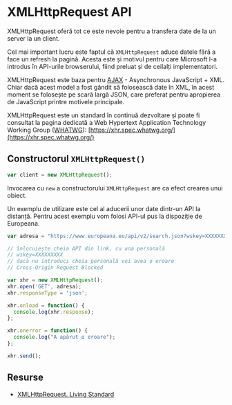 # XMLHttpRequest API

XMLHttpRequest oferă tot ce este nevoie pentru a transfera date de la un server la un client.

Cel mai important lucru este faptul că `XMLHttpRequest` aduce datele fără a face un refresh la pagină. Acesta este și motivul pentru care Microsoft l-a introdus în API-urile browserului, fiind preluat și de ceilalți implementatori.

XMLHttpRequest este baza pentru [AJAX](https://developer.mozilla.org/en-US/docs/AJAX) - Asynchronous JavaScript + XML. Chiar dacă acest model a fost gândit să folosească date în XML, în acest moment se folosește pe scară largă JSON, care preferat pentru apropierea de JavaScript printre motivele principale.

XMLHttpRequest este un standard în continuă dezvoltare și poate fi consultat la pagina dedicată a Web Hypertext Application Technology Working Group ([WHATWG](https://whatwg.org/)):  [https://xhr.spec.whatwg.org/](https://xhr.spec.whatwg.org/)

## Constructorul `XMLHttpRequest()`

```javascript
var client = new XMLHttpRequest();
```

Invocarea cu `new` a constructorului `XMLHttpRequest` are ca efect crearea unui obiect.

Un exemplu de utilizare este cel al aducerii unor date dintr-un API la distanță. Pentru acest exemplu vom folosi API-ul pus la dispoziție de Europeana.

```javascript
var adresa = "https://www.europeana.eu/api/v2/search.json?wskey=XXXXXXXXX&query=The%20Fraternity%20between%20Romanian%20and%20French%20Army";

// înlocuiește cheia API din link, cu una personală
// wskey=XXXXXXXXX
// dacă nu introduci cheia personală vei avea o eroare
// Cross-Origin Request Blocked

var xhr = new XMLHttpRequest();
xhr.open('GET', adresa);
xhr.responseType = 'json';

xhr.onload = function() {
  console.log(xhr.response);
};

xhr.onerror = function() {
  console.log("A apărut o eroare");
};

xhr.send();
```

## Resurse

- [XMLHttpRequest. Living Standard](https://xhr.spec.whatwg.org/)
